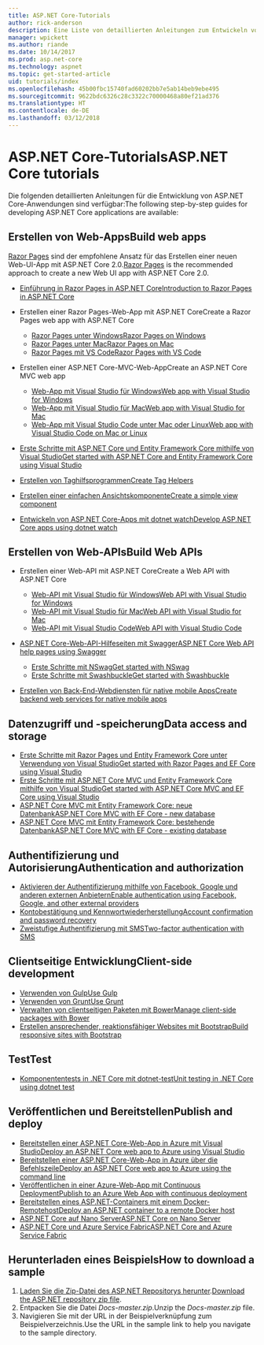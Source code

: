 ```yaml
---
title: ASP.NET Core-Tutorials
author: rick-anderson
description: Eine Liste von detaillierten Anleitungen zum Entwickeln von ASP.NET Core-Anwendungen
manager: wpickett
ms.author: riande
ms.date: 10/14/2017
ms.prod: asp.net-core
ms.technology: aspnet
ms.topic: get-started-article
uid: tutorials/index
ms.openlocfilehash: 45b00fbc15740fad60202bb7e5ab14beb9ebe495
ms.sourcegitcommit: 9622bdc6326c28c3322c70000468a80ef21ad376
ms.translationtype: HT
ms.contentlocale: de-DE
ms.lasthandoff: 03/12/2018
---
```

# <a name="aspnet-core-tutorials"></a><span data-ttu-id="cd63a-103">ASP.NET Core-Tutorials</span><span class="sxs-lookup"><span data-stu-id="cd63a-103">ASP.NET Core tutorials</span></span>

<span data-ttu-id="cd63a-104">Die folgenden detaillierten Anleitungen für die Entwicklung von ASP.NET Core-Anwendungen sind verfügbar:</span><span class="sxs-lookup"><span data-stu-id="cd63a-104">The following step-by-step guides for developing ASP.NET Core applications are available:</span></span>

## <a name="build-web-apps"></a><span data-ttu-id="cd63a-105">Erstellen von Web-Apps</span><span class="sxs-lookup"><span data-stu-id="cd63a-105">Build web apps</span></span>

<span data-ttu-id="cd63a-106">[Razor Pages](xref:mvc/razor-pages/index) sind der empfohlene Ansatz für das Erstellen einer neuen Web-UI-App mit ASP.NET Core 2.0.</span><span class="sxs-lookup"><span data-stu-id="cd63a-106">[Razor Pages](xref:mvc/razor-pages/index) is the recommended approach to create a new Web UI app with ASP.NET Core 2.0.</span></span>

* [<span data-ttu-id="cd63a-107">Einführung in Razor Pages in ASP.NET Core</span><span class="sxs-lookup"><span data-stu-id="cd63a-107">Introduction to Razor Pages in ASP.NET Core</span></span>](xref:mvc/razor-pages/index)
* <span data-ttu-id="cd63a-108">Erstellen einer Razor Pages-Web-App mit ASP.NET Core</span><span class="sxs-lookup"><span data-stu-id="cd63a-108">Create a Razor Pages web app with ASP.NET Core</span></span>

   * [<span data-ttu-id="cd63a-109">Razor Pages unter Windows</span><span class="sxs-lookup"><span data-stu-id="cd63a-109">Razor Pages on Windows</span></span>](xref:tutorials/razor-pages/index)
   * [<span data-ttu-id="cd63a-110">Razor Pages unter Mac</span><span class="sxs-lookup"><span data-stu-id="cd63a-110">Razor Pages on Mac</span></span>](xref:tutorials/razor-pages-mac/index)
   * [<span data-ttu-id="cd63a-111">Razor Pages mit VS Code</span><span class="sxs-lookup"><span data-stu-id="cd63a-111">Razor Pages with VS Code</span></span>](xref:tutorials/razor-pages-vsc/index)  

* <span data-ttu-id="cd63a-112">Erstellen einer ASP.NET Core-MVC-Web-App</span><span class="sxs-lookup"><span data-stu-id="cd63a-112">Create an ASP.NET Core MVC web app</span></span>

   * [<span data-ttu-id="cd63a-113">Web-App mit Visual Studio für Windows</span><span class="sxs-lookup"><span data-stu-id="cd63a-113">Web app with Visual Studio for Windows</span></span>](first-mvc-app/index.md)
   * [<span data-ttu-id="cd63a-114">Web-App mit Visual Studio für Mac</span><span class="sxs-lookup"><span data-stu-id="cd63a-114">Web app with Visual Studio for Mac</span></span>](first-mvc-app-mac/index.md)
   * [<span data-ttu-id="cd63a-115">Web-App mit Visual Studio Code unter Mac oder Linux</span><span class="sxs-lookup"><span data-stu-id="cd63a-115">Web app with Visual Studio Code on Mac or Linux</span></span>](first-mvc-app-xplat/index.md)

* [<span data-ttu-id="cd63a-116">Erste Schritte mit ASP.NET Core und Entity Framework Core mithilfe von Visual Studio</span><span class="sxs-lookup"><span data-stu-id="cd63a-116">Get started with ASP.NET Core and Entity Framework Core using Visual Studio</span></span>](../data/ef-mvc/index.md)
* [<span data-ttu-id="cd63a-117">Erstellen von Taghilfsprogrammen</span><span class="sxs-lookup"><span data-stu-id="cd63a-117">Create Tag Helpers</span></span>](../mvc/views/tag-helpers/authoring.md)
* [<span data-ttu-id="cd63a-118">Erstellen einer einfachen Ansichtskomponente</span><span class="sxs-lookup"><span data-stu-id="cd63a-118">Create a simple view component</span></span>](../mvc/views/view-components.md#walkthrough-creating-a-simple-view-component)
* [<span data-ttu-id="cd63a-119">Entwickeln von ASP.NET Core-Apps mit dotnet watch</span><span class="sxs-lookup"><span data-stu-id="cd63a-119">Develop ASP.NET Core apps using dotnet watch</span></span>](dotnet-watch.md)

## <a name="build-web-apis"></a><span data-ttu-id="cd63a-120">Erstellen von Web-APIs</span><span class="sxs-lookup"><span data-stu-id="cd63a-120">Build Web APIs</span></span>
* <span data-ttu-id="cd63a-121">Erstellen einer Web-API mit ASP.NET Core</span><span class="sxs-lookup"><span data-stu-id="cd63a-121">Create a Web API with ASP.NET Core</span></span>

  * [<span data-ttu-id="cd63a-122">Web-API mit Visual Studio für Windows</span><span class="sxs-lookup"><span data-stu-id="cd63a-122">Web API with Visual Studio for Windows</span></span>](first-web-api.md)
  * [<span data-ttu-id="cd63a-123">Web-API mit Visual Studio für Mac</span><span class="sxs-lookup"><span data-stu-id="cd63a-123">Web API with Visual Studio for Mac</span></span>](xref:tutorials/first-web-api-mac)
  * [<span data-ttu-id="cd63a-124">Web-API mit Visual Studio Code</span><span class="sxs-lookup"><span data-stu-id="cd63a-124">Web API with Visual Studio Code</span></span>](web-api-vsc.md)

* [<span data-ttu-id="cd63a-125">ASP.NET Core-Web-API-Hilfeseiten mit Swagger</span><span class="sxs-lookup"><span data-stu-id="cd63a-125">ASP.NET Core Web API help pages using Swagger</span></span>](xref:tutorials/web-api-help-pages-using-swagger)
  * [<span data-ttu-id="cd63a-126">Erste Schritte mit NSwag</span><span class="sxs-lookup"><span data-stu-id="cd63a-126">Get started with NSwag</span></span>](xref:tutorials/get-started-with-nswag)
  * [<span data-ttu-id="cd63a-127">Erste Schritte mit Swashbuckle</span><span class="sxs-lookup"><span data-stu-id="cd63a-127">Get started with Swashbuckle</span></span>](xref:tutorials/get-started-with-swashbuckle)

* [<span data-ttu-id="cd63a-128">Erstellen von Back-End-Webdiensten für native mobile Apps</span><span class="sxs-lookup"><span data-stu-id="cd63a-128">Create backend web services for native mobile apps</span></span>](../mobile/native-mobile-backend.md)

## <a name="data-access-and-storage"></a><span data-ttu-id="cd63a-129">Datenzugriff und -speicherung</span><span class="sxs-lookup"><span data-stu-id="cd63a-129">Data access and storage</span></span>
* [<span data-ttu-id="cd63a-130">Erste Schritte mit Razor Pages und Entity Framework Core unter Verwendung von Visual Studio</span><span class="sxs-lookup"><span data-stu-id="cd63a-130">Get started with Razor Pages and EF Core using Visual Studio</span></span>](xref:data/ef-rp/intro)
* [<span data-ttu-id="cd63a-131">Erste Schritte mit ASP.NET Core MVC und Entity Framework Core mithilfe von Visual Studio</span><span class="sxs-lookup"><span data-stu-id="cd63a-131">Get started with ASP.NET Core MVC and EF Core using Visual Studio</span></span>](../data/ef-mvc/index.md)
* [<span data-ttu-id="cd63a-132">ASP.NET Core MVC mit Entity Framework Core: neue Datenbank</span><span class="sxs-lookup"><span data-stu-id="cd63a-132">ASP.NET Core MVC with EF Core - new database</span></span>](https://docs.microsoft.com/ef/core/get-started/aspnetcore/new-db)
* [<span data-ttu-id="cd63a-133">ASP.NET Core MVC mit Entity Framework Core: bestehende Datenbank</span><span class="sxs-lookup"><span data-stu-id="cd63a-133">ASP.NET Core MVC with EF Core - existing database</span></span>](https://docs.microsoft.com/ef/core/get-started/aspnetcore/existing-db)

## <a name="authentication-and-authorization"></a><span data-ttu-id="cd63a-134">Authentifizierung und Autorisierung</span><span class="sxs-lookup"><span data-stu-id="cd63a-134">Authentication and authorization</span></span>
* [<span data-ttu-id="cd63a-135">Aktivieren der Authentifizierung mithilfe von Facebook, Google und anderen externen Anbietern</span><span class="sxs-lookup"><span data-stu-id="cd63a-135">Enable authentication using Facebook, Google, and other external providers</span></span>](../security/authentication/social/index.md)
* [<span data-ttu-id="cd63a-136">Kontobestätigung und Kennwortwiederherstellung</span><span class="sxs-lookup"><span data-stu-id="cd63a-136">Account confirmation and password recovery</span></span>](../security/authentication/accconfirm.md)
* [<span data-ttu-id="cd63a-137">Zweistufige Authentifizierung mit SMS</span><span class="sxs-lookup"><span data-stu-id="cd63a-137">Two-factor authentication with SMS</span></span>](../security/authentication/2fa.md)

## <a name="client-side-development"></a><span data-ttu-id="cd63a-138">Clientseitige Entwicklung</span><span class="sxs-lookup"><span data-stu-id="cd63a-138">Client-side development</span></span>
* [<span data-ttu-id="cd63a-139">Verwenden von Gulp</span><span class="sxs-lookup"><span data-stu-id="cd63a-139">Use Gulp</span></span>](../client-side/using-gulp.md)
* [<span data-ttu-id="cd63a-140">Verwenden von Grunt</span><span class="sxs-lookup"><span data-stu-id="cd63a-140">Use Grunt</span></span>](../client-side/using-grunt.md)
* [<span data-ttu-id="cd63a-141">Verwalten von clientseitigen Paketen mit Bower</span><span class="sxs-lookup"><span data-stu-id="cd63a-141">Manage client-side packages with Bower</span></span>](../client-side/bower.md)
* [<span data-ttu-id="cd63a-142">Erstellen ansprechender, reaktionsfähiger Websites mit Bootstrap</span><span class="sxs-lookup"><span data-stu-id="cd63a-142">Build responsive sites with Bootstrap</span></span>](../client-side/bootstrap.md)

## <a name="test"></a><span data-ttu-id="cd63a-143">Test</span><span class="sxs-lookup"><span data-stu-id="cd63a-143">Test</span></span>
* [<span data-ttu-id="cd63a-144">Komponententests in .NET Core mit dotnet-test</span><span class="sxs-lookup"><span data-stu-id="cd63a-144">Unit testing in .NET Core using dotnet test</span></span>](https://docs.microsoft.com/dotnet/articles/core/testing/unit-testing-with-dotnet-test)

## <a name="publish-and-deploy"></a><span data-ttu-id="cd63a-145">Veröffentlichen und Bereitstellen</span><span class="sxs-lookup"><span data-stu-id="cd63a-145">Publish and deploy</span></span>
* [<span data-ttu-id="cd63a-146">Bereitstellen einer ASP.NET Core-Web-App in Azure mit Visual Studio</span><span class="sxs-lookup"><span data-stu-id="cd63a-146">Deploy an ASP.NET Core web app to Azure using Visual Studio</span></span>](publish-to-azure-webapp-using-vs.md)
* [<span data-ttu-id="cd63a-147">Bereitstellen einer ASP.NET Core-Web-App in Azure über die Befehlszeile</span><span class="sxs-lookup"><span data-stu-id="cd63a-147">Deploy an ASP.NET Core web app to Azure using the command line</span></span>](publish-to-azure-webapp-using-cli.md)
* [<span data-ttu-id="cd63a-148">Veröffentlichen in einer Azure-Web-App mit Continuous Deployment</span><span class="sxs-lookup"><span data-stu-id="cd63a-148">Publish to an Azure Web App with continuous deployment</span></span>](xref:host-and-deploy/azure-apps/azure-continuous-deployment)
* [<span data-ttu-id="cd63a-149">Bereitstellen eines ASP.NET-Containers mit einem Docker-Remotehost</span><span class="sxs-lookup"><span data-stu-id="cd63a-149">Deploy an ASP.NET container to a remote Docker host</span></span>](https://docs.microsoft.com/azure/vs-azure-tools-docker-hosting-web-apps-in-docker)
* [<span data-ttu-id="cd63a-150">ASP.NET Core auf Nano Server</span><span class="sxs-lookup"><span data-stu-id="cd63a-150">ASP.NET Core on Nano Server</span></span>](nano-server.md)
* [<span data-ttu-id="cd63a-151">ASP.NET Core und Azure Service Fabric</span><span class="sxs-lookup"><span data-stu-id="cd63a-151">ASP.NET Core and Azure Service Fabric</span></span>](https://docs.microsoft.com/azure/service-fabric/service-fabric-add-a-web-frontend)

<a name="download"></a> 
## <a name="how-to-download-a-sample"></a><span data-ttu-id="cd63a-152">Herunterladen eines Beispiels</span><span class="sxs-lookup"><span data-stu-id="cd63a-152">How to download a sample</span></span>
1. <span data-ttu-id="cd63a-153">[Laden Sie die Zip-Datei des ASP.NET Repositorys herunter](https://codeload.github.com/aspnet/Docs/zip/master).</span><span class="sxs-lookup"><span data-stu-id="cd63a-153">[Download the ASP.NET repository zip file](https://codeload.github.com/aspnet/Docs/zip/master).</span></span>
1. <span data-ttu-id="cd63a-154">Entpacken Sie die Datei *Docs-master.zip*.</span><span class="sxs-lookup"><span data-stu-id="cd63a-154">Unzip the *Docs-master.zip* file.</span></span>
1. <span data-ttu-id="cd63a-155">Navigieren Sie mit der URL in der Beispielverknüpfung zum Beispielverzeichnis.</span><span class="sxs-lookup"><span data-stu-id="cd63a-155">Use the URL in the sample link to help you navigate to the sample directory.</span></span> 
